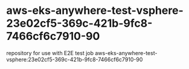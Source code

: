 # aws-eks-anywhere-test-vsphere-23e02cf5-369c-421b-9fc8-7466cf6c7910-90
repository for use with E2E test job aws-eks-anywhere-test-vsphere:23e02cf5-369c-421b-9fc8-7466cf6c7910-90
